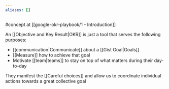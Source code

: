 ```yaml
---
aliases: []
---
```

#concept at [[google-okr-playbook/1 - Introduction]]

An [[Objective and Key Result|OKR]] is just a tool that serves the following purposes:

- [[communication|Communicate]] about a [[Gist Goal|Goals]]
- [[Measure]] how to achieve that goal
- Motivate [[team|teams]] to stay on top of what matters during their day-to-day

They manifest the [[Careful choices]] and allow us to coordinate individual actions towards a great collective goal